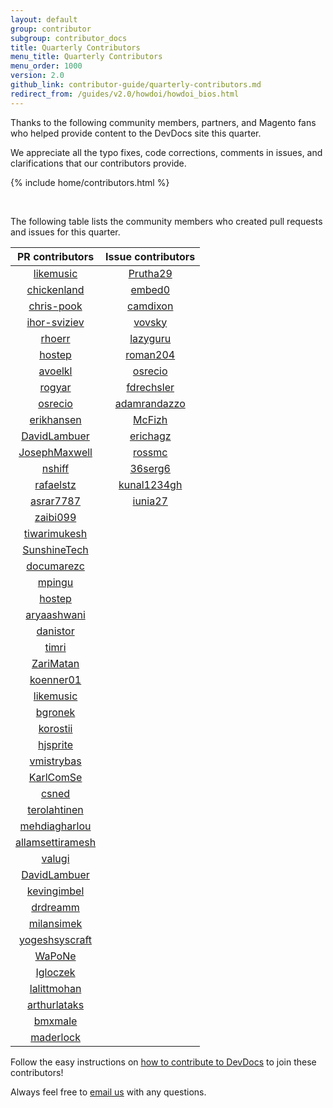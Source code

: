 ```yaml
---
layout: default
group: contributor
subgroup: contributor_docs
title: Quarterly Contributors
menu_title: Quarterly Contributors
menu_order: 1000
version: 2.0
github_link: contributor-guide/quarterly-contributors.md
redirect_from: /guides/v2.0/howdoi/howdoi_bios.html
---
```


Thanks to the following community members, partners, and Magento fans who helped provide content to the DevDocs site this quarter.

We appreciate all the typo fixes, code corrections, comments in issues, and clarifications that our contributors provide.

{% include home/contributors.html %}

<br/>

The following table lists the community members who created pull requests and issues for this quarter.

PR contributors|Issue contributors
:-----:|:-----:
[likemusic](https://github.com/likemusic)|[Prutha29](https://github.com/Prutha29)
[chickenland](https://github.com/chickenland)|[embed0](https://github.com/embed0)
[chris-pook](https://github.com/chris-pook)|[camdixon](https://github.com/camdixon)
[ihor-sviziev](https://github.com/ihor-sviziev)|[vovsky](https://github.com/vovsky)
[rhoerr](https://github.com/rhoerr)|[lazyguru](https://github.com/lazyguru)
[hostep](https://github.com/hostep)|[roman204](https://github.com/roman204)
[avoelkl](https://github.com/avoelkl)|[osrecio](https://github.com/osrecio)
[rogyar](https://github.com/rogyar)|[fdrechsler](https://github.com/fdrechsler)
[osrecio](https://github.com/osrecio)|[adamrandazzo](https://github.com/adamrandazzo)
[erikhansen](https://github.com/erikhansen)|[McFizh](https://github.com/McFizh)
[DavidLambuer](https://github.com/DavidLambauer)|[erichagz](https://github.com/erichagz)
[JosephMaxwell](https://github.com/JosephMaxwell)|[rossmc](https://github.com/rossmc)
[nshiff](https://github.com/nshiff)|[36serg6](https://github.com/36serg6)
[rafaelstz](https://github.com/rafaelstz)|[kunal1234gh](https://github.com/kunal1234gh)
[asrar7787](https://github.com/asrar7787)|[iunia27](https://github.com/iunia27)
 |[zaibi099](https://github.com/zaibi099)
 |[tiwarimukesh](https://github.com/tiwarimukesh)
 |[SunshineTech](https://github.com/SunshineTech)
 |[documarezc](https://github.com/documarezc)
 |[mpingu](https://github.com/mpingu)
 |[hostep](https://github.com/hostep)
 |[aryaashwani](https://github.com/aryaashwani)
 |[danistor](https://github.com/danistor)
 |[timri](https://github.com/timri)
 |[ZariMatan](https://github.com/ZariMatan)
 |[koenner01](https://github.com/koenner01)
 |[likemusic](https://github.com/likemusic)
 |[bgronek](https://github.com/bgronek)
 |[korostii](https://github.com/korostii)
 |[hjsprite](https://github.com/hjsprite)
 |[vmistrybas](https://github.com/vmistrybas)
 |[KarlComSe](https://github.com/KarlComSe)
 |[csned](https://github.com/csned)
 |[terolahtinen](https://github.com/terolahtinen)
 |[mehdiagharlou](https://github.com/mehdiagharlou)
 |[allamsettiramesh](https://github.com/allamsettiramesh)
 |[valugi](https://github.com/valugi)
 |[DavidLambuer](https://github.com/DavidLambauer)
 |[kevingimbel](https://github.com/kevingimbel)
 |[drdreamm](https://github.com/drdreamm)
 |[milansimek](https://github.com/milansimek)
 |[yogeshsyscraft](https://github.com/yogeshsyscraft)
 |[WaPoNe](https://github.com/WaPoNe)
 |[Igloczek](https://github.com/Igloczek)
 |[lalittmohan](https://github.com/lalittmohan)
 |[arthurlataks](https://github.com/arthurlataks)
 |[bmxmale](https://github.com/bmxmale)
 |[maderlock](https://github.com/maderlock)

Follow the easy instructions on [how to contribute to DevDocs][0] to join these contributors!

Always feel free to [email us][1] with any questions.


[0]: {{page.baseurl}}contributor-guide/contributing_docs.html
[1]: mailto:DL-Magento-Doc-Feedback@magento.com
